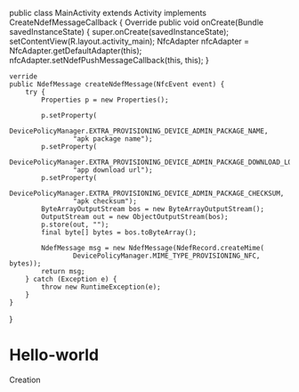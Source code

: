 public class MainActivity extends Activity implements CreateNdefMessageCallback {
    Override
    public void onCreate(Bundle savedInstanceState) {
        super.onCreate(savedInstanceState);
        setContentView(R.layout.activity_main);
        NfcAdapter nfcAdapter = NfcAdapter.getDefaultAdapter(this);
        nfcAdapter.setNdefPushMessageCallback(this, this);
    }

    verride
    public NdefMessage createNdefMessage(NfcEvent event) {
        try {
            Properties p = new Properties();

            p.setProperty(
                    DevicePolicyManager.EXTRA_PROVISIONING_DEVICE_ADMIN_PACKAGE_NAME,
                    "apk package name");
            p.setProperty(
                    DevicePolicyManager.EXTRA_PROVISIONING_DEVICE_ADMIN_PACKAGE_DOWNLOAD_LOCATION,
                    "app download url");
            p.setProperty(
                    DevicePolicyManager.EXTRA_PROVISIONING_DEVICE_ADMIN_PACKAGE_CHECKSUM,
                    "apk checksum");
            ByteArrayOutputStream bos = new ByteArrayOutputStream();
            OutputStream out = new ObjectOutputStream(bos);
            p.store(out, "");
            final byte[] bytes = bos.toByteArray();

            NdefMessage msg = new NdefMessage(NdefRecord.createMime(
                    DevicePolicyManager.MIME_TYPE_PROVISIONING_NFC, bytes));
            return msg;
        } catch (Exception e) {
            throw new RuntimeException(e);
        }
    }
}



# Hello-world
Creation 
